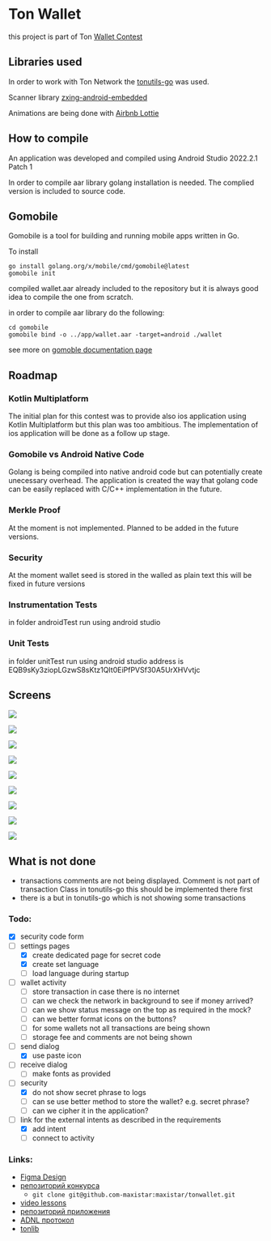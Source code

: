 # Ton Wallet

this project is part of Ton [Wallet Contest](https://github.com/ton-community/wallet-contest)

## Libraries used

In order to work with Ton Network the [tonutils-go](https://github.com/xssnick/tonutils-go) was used.

Scanner library [zxing-android-embedded](https://github.com/journeyapps/zxing-android-embedded)

Animations are being done with [Airbnb Lottie](https://github.com/airbnb/lottie-android)

## How to compile 

An application was developed and compiled using Android Studio 2022.2.1 Patch 1

In order to compile aar library golang installation is needed. The complied version is included to source code.

## Gomobile

Gomobile is a tool for building and running mobile apps written in Go.

To install

```shell
go install golang.org/x/mobile/cmd/gomobile@latest
gomobile init
```

compiled wallet.aar already included to the repository but it is always good idea to compile the one from scratch.

in order to compile aar library do the following:

```shell
cd gomobile
gomobile bind -o ../app/wallet.aar -target=android ./wallet
```

see more on [gomoble documentation page](https://pkg.go.dev/golang.org/x/mobile/cmd/gomobile)


## Roadmap

### Kotlin Multiplatform

The initial plan for this contest was to provide also ios application using Kotlin Multiplatform but
this plan was too ambitious. The implementation of ios application will be done as a follow up stage.

### Gomobile vs Android Native Code

Golang is being compiled into native android code but can potentially create unecessary overhead.
The application is created the way that golang code can be easily replaced with C/C++ implementation in the future.

### Merkle Proof

At the moment is not implemented. Planned to be added in the future versions.

### Security

At the moment wallet seed is stored in the walled as plain text this will be fixed in future versions


### Instrumentation Tests

in folder androidTest run using android studio

### Unit Tests

in folder unitTest run using android studio
address is EQB9sKy3ziopLGzwS8sKtz1QIt0EiPfPVSf30A5UrXHVvtjc

## Screens

![](screenshots/Screenshot_2023-05-26_at_16.31.15.png)

![](screenshots/Screenshot_2023-05-26_at_16.31.31.png)

![](screenshots/Screenshot_2023-05-26_at_16.31.48.png)

![](screenshots/Screenshot_2023-05-26_at_16.31.59.png)

![](screenshots/Screenshot_2023-05-26_at_16.32.16.png)

![](screenshots/Screenshot_2023-05-26_at_16.32.29.png)

![](screenshots/Screenshot_2023-05-26_at_16.32.51.png)

![](screenshots/Screenshot_2023-05-26_at_16.33.30.png)

![](screenshots/Screenshot_2023-05-26_at_16.33.49.png)

## What is not done

- transactions comments are not being displayed. Comment is not part of transaction Class in tonutils-go this should be implemented there first
- there is a but in tonutils-go which is not showing some transactions



### Todo:

- [x] security code form
- [ ] settings pages
  - [x] create dedicated page for secret code 
  - [x] create set language
  - [ ] load language during startup
- [ ] wallet activity
  - [ ] store transaction in case there is no internet
  - [ ] can we check the network in background to see if money arrived?
  - [ ] can we show status message on the top as required in the mock?
  - [ ] can we better format icons on the buttons?
  - [ ] for some wallets not all transactions are being shown
  - [ ] storage fee and comments are not being shown
- [ ] send dialog
  - [x] use paste icon
- [ ] receive dialog
  - [ ] make fonts as provided 
- [ ] security
  - [x] do not show secret phrase to logs
  - [ ] can se use better method to store the wallet? e.g. secret phrase?
  - [ ] can we cipher it in the application?
- [ ] link for the external intents as described in the requirements
  - [x] add intent
  - [ ] connect to activity

### Links:

- [Figma Design](https://www.figma.com/file/KYK17IdM2ldAAZL540G2hV/TON-Wallet-%C2%B7-Android?type=design&node-id=0-1&t=vzLRrmDAN2Ki4yqm-0)
- [репозиторий конкурса](https://github.com/ton-community/wallet-contest)
    - `git clone git@github.com-maxistar:maxistar/tonwallet.git`
- [video lessons](https://www.youtube.com/watch?v=GcqFhoUuNNI)
- [репозиторий приложения](https://github.com/maxistar/tonwallet)
- [ADNL протокол](https://docs.ton.org/develop/dapps/apis/adnl)
- [tonlib](https://github.com/ton-blockchain/ton/tree/master/example/android)

